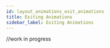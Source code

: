 ```yaml
---
id: layout_animations_exit_animations
title: Exiting Animations
sidebar_label: Exiting Animations
---
```

//work in progress